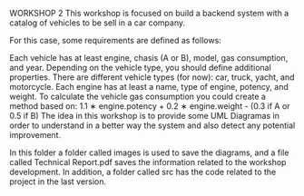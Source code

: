 WORKSHOP 2
This workshop is focused on build a backend system with a catalog of vehicles to be sell in a car company.

For this case, some requirements are defined as follows:

Each vehicle has at least engine, chasis (A or B), model, gas consumption, and year. Depending on the vehicle type, you should define additional properties.
There are different vehicle types (for now): car, truck, yacht, and motorcycle.
Each engine has at least a name, type of engine, potency, and weight.
To calculate the vehicle gas consumption you could create a method based on: 1.1 ∗ engine.potency + 0.2 ∗ engine.weight - (0.3 if A or 0.5 if B)
The idea in this workshop is to provide some UML Diagramas in order to understand in a better way the system and also detect any potential improvement.

In this folder a folder called images is used to save the diagrams, and a file called Technical Report.pdf saves the information related to the workshop development. In addition, a folder called src has the code related to the project in the last version.
